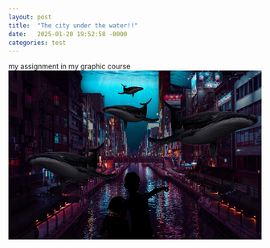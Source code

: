 ```yaml
---
layout: post
title:  "The city under the water!!"
date:   2025-01-20 19:52:58 -0000
categories: test
---
```


my assignment in my graphic course
![A city under water](/assets/images/city.png)
